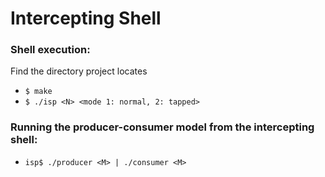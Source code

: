 # Intercepting Shell

### Shell execution:
Find the directory project locates

- `$ make`
- `$ ./isp <N> <mode 1: normal, 2: tapped>`

### Running the producer-consumer model from the intercepting shell:

  - `isp$ ./producer <M> | ./consumer <M>`
